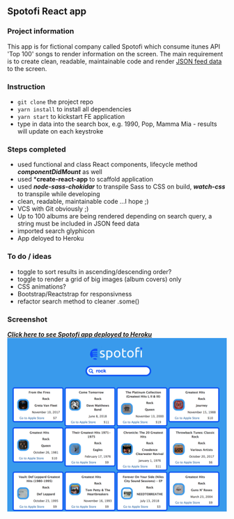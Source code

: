 ## Spotofi React app

### Project information
This app is for fictional company called Spotofi which consume itunes API 'Top 100' songs to render information on the screen. The main requirement is to create clean, readable, maintainable code and render [JSON feed data](https://itunes.apple.com/us/rss/topalbums/limit=100/json) to the screen.

### Instruction
- ```git clone``` the project repo
- ```yarn install``` to install all dependencies
- ```yarn start``` to kickstart FE application
- type in data into the search box, e.g. 1990, Pop, Mamma Mia - results will update on each keystroke

### Steps completed
- used functional and class React components, lifecycle method ***componentDidMount*** as well 
- used ***create-react-app** to scaffold application
- used ***node-sass-chokidar*** to transpile Sass to CSS on build, ***watch-css*** to transpile while developing
- clean, readable, maintainable code ...I hope ;)
- VCS with Git obviously ;)
- Up to 100 albums are being rendered depending on search query, a string must be included in JSON feed data
- imported search glyphicon
- App deloyed to Heroku

### To do / ideas
- toggle to sort results in ascending/descending order?
- toggle to render a grid of big images (album covers) only
- CSS animations?
- Bootstrap/Reactstrap for responsivness
- refactor search method to cleaner .some()

### Screenshot
[***Click here to see Spotofi app deployed to Heroku***](https://spotofi.herokuapp.com/)
![Screenshot](public/screenshot.png)